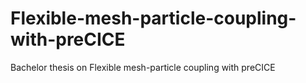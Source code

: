 # Flexible-mesh-particle-coupling-with-preCICE
Bachelor thesis on Flexible mesh-particle coupling with preCICE
